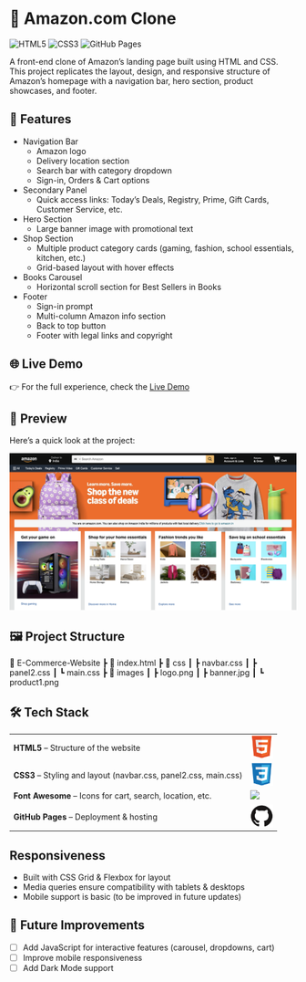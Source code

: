
# 🛒 Amazon.com Clone

![HTML5](https://img.shields.io/badge/HTML5-orange?logo=html5) 
![CSS3](https://img.shields.io/badge/CSS3-blue?logo=css3) 
![GitHub Pages](https://img.shields.io/badge/Deployed-GitHub%20Pages-black?logo=github)


A front-end clone of Amazon’s landing page built using HTML and CSS.
This project replicates the layout, design, and responsive structure of Amazon’s homepage with a navigation bar, hero section, product showcases, and footer.


## 📌 Features

- Navigation Bar
  - Amazon logo
  - Delivery location section
  - Search bar with category dropdown
  - Sign-in, Orders & Cart options
- Secondary Panel
  - Quick access links: Today’s Deals, Registry, Prime, Gift Cards, Customer Service, etc.
- Hero Section
  - Large banner image with promotional text
- Shop Section
  - Multiple product category cards (gaming, fashion, school essentials, kitchen, etc.)
  - Grid-based layout with hover effects
- Books Carousel
  - Horizontal scroll section for Best Sellers in Books
- Footer
  - Sign-in prompt
  - Multi-column Amazon info section
  - Back to top button
  - Footer with legal links and copyright
 
## 🌐 Live Demo 
👉 For the full experience, check the [Live Demo](https://anushkajiah.github.io/E-Commerce-Website/)

## 🎥 Preview 

Here’s a quick look at the project:

![Amazon Clone Screenshot](Look1.jpg)


## 🖼️ Project Structure

📂 E-Commerce-Website
┣ 📜 index.html
┣ 📂 css
┃ ┣ navbar.css
┃ ┣ panel2.css
┃ ┗ main.css
┣ 📂 images
┃ ┣ logo.png
┃ ┣ banner.jpg
┃ ┗ product1.png


## 🛠️ Tech Stack

<table>
  <tr>
    <td><b>HTML5</b> – Structure of the website</td>
    <td><img src="https://raw.githubusercontent.com/devicons/devicon/master/icons/html5/html5-original.svg" width="40"/></td>
  </tr>
  <tr>
    <td><b>CSS3</b> – Styling and layout (navbar.css, panel2.css, main.css)</td>
    <td><img src="https://raw.githubusercontent.com/devicons/devicon/master/icons/css3/css3-original.svg" width="40"/></td>
  </tr>
  <tr>
    <td><b>Font Awesome</b> – Icons for cart, search, location, etc.</td>
    <td><img src="https://cdn.worldvectorlogo.com/logos/fontawesome-1.svg" width="40"/></td>
  </tr>
  <tr>
    <td><b>GitHub Pages</b> – Deployment & hosting</td>
    <td><img src="https://raw.githubusercontent.com/devicons/devicon/master/icons/github/github-original.svg" width="40"/></td>
  </tr>
</table>

##  Responsiveness

- Built with CSS Grid & Flexbox for layout  
- Media queries ensure compatibility with tablets & desktops  
- Mobile support is basic (to be improved in future updates)  


## 📌 Future Improvements

- [ ] Add JavaScript for interactive features (carousel, dropdowns, cart)
- [ ] Improve mobile responsiveness
- [ ] Add Dark Mode support
